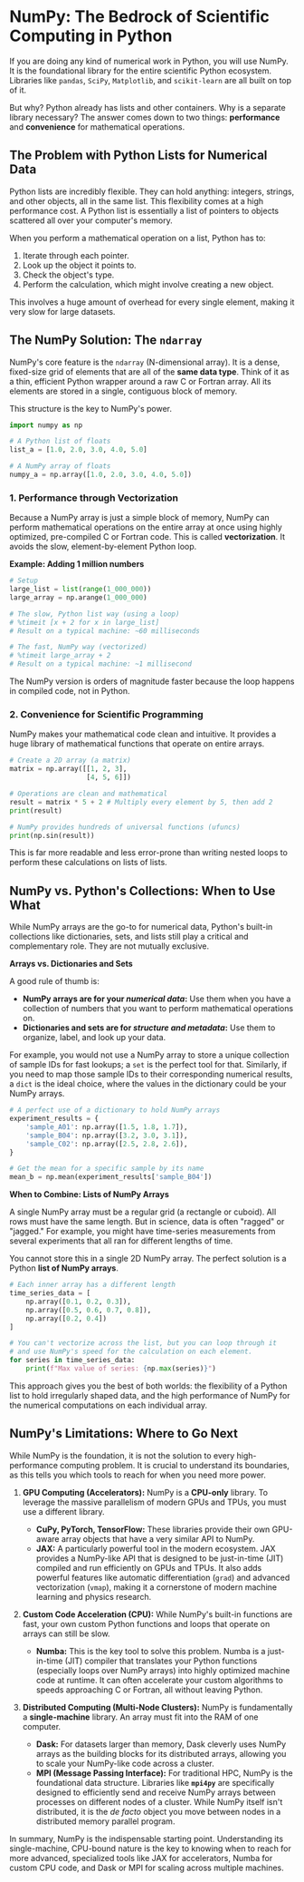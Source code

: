 # NumPy: The Bedrock of Scientific Computing in Python

If you are doing any kind of numerical work in Python, you will use NumPy. It is the foundational library for the entire scientific Python ecosystem. Libraries like `pandas`, `SciPy`, `Matplotlib`, and `scikit-learn` are all built on top of it.

But why? Python already has lists and other containers. Why is a separate library necessary? The answer comes down to two things: **performance** and **convenience** for mathematical operations.

## The Problem with Python Lists for Numerical Data

Python lists are incredibly flexible. They can hold anything: integers, strings, and other objects, all in the same list. This flexibility comes at a high performance cost. A Python list is essentially a list of pointers to objects scattered all over your computer's memory.

When you perform a mathematical operation on a list, Python has to:
1.  Iterate through each pointer.
2.  Look up the object it points to.
3.  Check the object's type.
4.  Perform the calculation, which might involve creating a new object.

This involves a huge amount of overhead for every single element, making it very slow for large datasets.

## The NumPy Solution: The `ndarray`

NumPy's core feature is the `ndarray` (N-dimensional array). It is a dense, fixed-size grid of elements that are all of the **same data type**. Think of it as a thin, efficient Python wrapper around a raw C or Fortran array. All its elements are stored in a single, contiguous block of memory.

This structure is the key to NumPy's power.

```python
import numpy as np

# A Python list of floats
list_a = [1.0, 2.0, 3.0, 4.0, 5.0]

# A NumPy array of floats
numpy_a = np.array([1.0, 2.0, 3.0, 4.0, 5.0])
```

### 1. Performance through Vectorization

Because a NumPy array is just a simple block of memory, NumPy can perform mathematical operations on the entire array at once using highly optimized, pre-compiled C or Fortran code. This is called **vectorization**. It avoids the slow, element-by-element Python loop.

**Example: Adding 1 million numbers**
```python
# Setup
large_list = list(range(1_000_000))
large_array = np.arange(1_000_000)

# The slow, Python list way (using a loop)
# %timeit [x + 2 for x in large_list]
# Result on a typical machine: ~60 milliseconds

# The fast, NumPy way (vectorized)
# %timeit large_array + 2
# Result on a typical machine: ~1 millisecond
```
The NumPy version is orders of magnitude faster because the loop happens in compiled code, not in Python.

### 2. Convenience for Scientific Programming

NumPy makes your mathematical code clean and intuitive. It provides a huge library of mathematical functions that operate on entire arrays.

```python
# Create a 2D array (a matrix)
matrix = np.array([[1, 2, 3],
                   [4, 5, 6]])

# Operations are clean and mathematical
result = matrix * 5 + 2 # Multiply every element by 5, then add 2
print(result)

# NumPy provides hundreds of universal functions (ufuncs)
print(np.sin(result))
```
This is far more readable and less error-prone than writing nested loops to perform these calculations on lists of lists.

## NumPy vs. Python's Collections: When to Use What

While NumPy arrays are the go-to for numerical data, Python's built-in collections like dictionaries, sets, and lists still play a critical and complementary role. They are not mutually exclusive.

**Arrays vs. Dictionaries and Sets**

A good rule of thumb is:
*   **NumPy arrays are for your *numerical data*:** Use them when you have a collection of numbers that you want to perform mathematical operations on.
*   **Dictionaries and sets are for *structure and metadata*:** Use them to organize, label, and look up your data.

For example, you would not use a NumPy array to store a unique collection of sample IDs for fast lookups; a `set` is the perfect tool for that. Similarly, if you need to map those sample IDs to their corresponding numerical results, a `dict` is the ideal choice, where the values in the dictionary could be your NumPy arrays.

```python
# A perfect use of a dictionary to hold NumPy arrays
experiment_results = {
    'sample_A01': np.array([1.5, 1.8, 1.7]),
    'sample_B04': np.array([3.2, 3.0, 3.1]),
    'sample_C02': np.array([2.5, 2.8, 2.6]),
}

# Get the mean for a specific sample by its name
mean_b = np.mean(experiment_results['sample_B04'])
```

**When to Combine: Lists of NumPy Arrays**

A single NumPy array must be a regular grid (a rectangle or cuboid). All rows must have the same length. But in science, data is often "ragged" or "jagged." For example, you might have time-series measurements from several experiments that all ran for different lengths of time.

You cannot store this in a single 2D NumPy array. The perfect solution is a Python **list of NumPy arrays**.

```python
# Each inner array has a different length
time_series_data = [
    np.array([0.1, 0.2, 0.3]),
    np.array([0.5, 0.6, 0.7, 0.8]),
    np.array([0.2, 0.4])
]

# You can't vectorize across the list, but you can loop through it
# and use NumPy's speed for the calculation on each element.
for series in time_series_data:
    print(f"Max value of series: {np.max(series)}")
```
This approach gives you the best of both worlds: the flexibility of a Python list to hold irregularly shaped data, and the high performance of NumPy for the numerical computations on each individual array.

## NumPy's Limitations: Where to Go Next

While NumPy is the foundation, it is not the solution to every high-performance computing problem. It is crucial to understand its boundaries, as this tells you which tools to reach for when you need more power.

1.  **GPU Computing (Accelerators):** NumPy is a **CPU-only** library. To leverage the massive parallelism of modern GPUs and TPUs, you must use a different library.
    *   **CuPy, PyTorch, TensorFlow:** These libraries provide their own GPU-aware array objects that have a very similar API to NumPy.
    *   **JAX:** A particularly powerful tool in the modern ecosystem. JAX provides a NumPy-like API that is designed to be just-in-time (JIT) compiled and run efficiently on GPUs and TPUs. It also adds powerful features like automatic differentiation (`grad`) and advanced vectorization (`vmap`), making it a cornerstone of modern machine learning and physics research.

2.  **Custom Code Acceleration (CPU):** While NumPy's built-in functions are fast, your own custom Python functions and loops that operate on arrays can still be slow.
    *   **Numba:** This is the key tool to solve this problem. Numba is a just-in-time (JIT) compiler that translates your Python functions (especially loops over NumPy arrays) into highly optimized machine code at runtime. It can often accelerate your custom algorithms to speeds approaching C or Fortran, all without leaving Python.

3.  **Distributed Computing (Multi-Node Clusters):** NumPy is fundamentally a **single-machine** library. An array must fit into the RAM of one computer.
    *   **Dask:** For datasets larger than memory, Dask cleverly uses NumPy arrays as the building blocks for its distributed arrays, allowing you to scale your NumPy-like code across a cluster.
    *   **MPI (Message Passing Interface):** For traditional HPC, NumPy is the foundational data structure. Libraries like **`mpi4py`** are specifically designed to efficiently send and receive NumPy arrays between processes on different nodes of a cluster. While NumPy itself isn't distributed, it is the *de facto* object you move between nodes in a distributed memory parallel program.

In summary, NumPy is the indispensable starting point. Understanding its single-machine, CPU-bound nature is the key to knowing when to reach for more advanced, specialized tools like JAX for accelerators, Numba for custom CPU code, and Dask or MPI for scaling across multiple machines.

